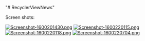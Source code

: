 "# RecyclerViewNews" 

Screen shots:

[![Screenshot-1600201430.png](https://i.postimg.cc/L5J0sHSJ/Screenshot-1600201430.png)](https://postimg.cc/H8CtZ1Vm)
[![Screenshot-1600220115.png](https://i.postimg.cc/Y9PBshR9/Screenshot-1600220115.png)](https://postimg.cc/CBb2ZMWT)
[![Screenshot-1600220118.png](https://i.postimg.cc/WzJcLTY7/Screenshot-1600220118.png)](https://postimg.cc/ZvZM6tS9)
[![Screenshot-1600220704.png](https://i.postimg.cc/t7QQ9wLG/Screenshot-1600220704.png)](https://postimg.cc/hQr3ryD2)
